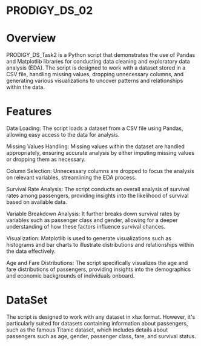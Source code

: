 # PRODIGY_DS_02
# Overview
PRODIGY_DS_Task2 is a Python script that demonstrates the use of Pandas and Matplotlib libraries for conducting data cleaning and exploratory data analysis (EDA). The script is designed to work with a dataset stored in a CSV file, handling missing values, dropping unnecessary columns, and generating various visualizations to uncover patterns and relationships within the data.
# Features
Data Loading: The script loads a dataset from a CSV file using Pandas, allowing easy access to the data for analysis.

Missing Values Handling: Missing values within the dataset are handled appropriately, ensuring accurate analysis by either imputing missing values or dropping them as necessary.

Column Selection: Unnecessary columns are dropped to focus the analysis on relevant variables, streamlining the EDA process.

Survival Rate Analysis: The script conducts an overall analysis of survival rates among passengers, providing insights into the likelihood of survival based on available data.

Variable Breakdown Analysis: It further breaks down survival rates by variables such as passenger class and gender, allowing for a deeper understanding of how these factors influence survival chances.

Visualization: Matplotlib is used to generate visualizations such as histograms and bar charts to illustrate distributions and relationships within the data effectively.

Age and Fare Distributions: The script specifically visualizes the age and fare distributions of passengers, providing insights into the demographics and economic backgrounds of individuals onboard.
# DataSet
The script is designed to work with any dataset in xlsx format. However, it's particularly suited for datasets containing information about passengers, such as the famous Titanic dataset, which includes details about passengers such as age, gender, passenger class, fare, and survival status.
